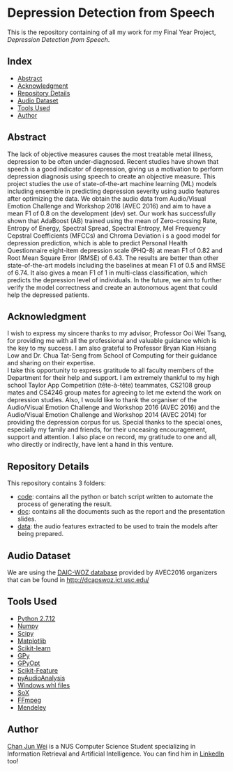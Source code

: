 # Depression Detection from Speech
This is the repository containing of all my work for my Final Year Project, *Depression Detection from Speech*.

## Index
* [Abstract](README.md#abstract)
* [Acknowledgment](README.md#acknowledgment)
* [Repository Details](README.md#repository-details)
* [Audio Dataset](README.md#audio-dataset)
* [Tools Used](README.md#tools-used)
* [Author](README.md#author)

## Abstract
The lack of objective measures causes the most treatable metal illness, depression to be often under-diagnosed. 
Recent studies have shown that speech is a good indicator of depression, giving us a motivation to perform depression 
diagnosis using speech to create an objective measure. This project studies the use of state-of-the-art machine learning 
(ML) models including ensemble in predicting depression severity using audio features after optimizing the data. 
We obtain the audio data from Audio/Visual Emotion Challenge and Workshop 2016 (AVEC 2016) and aim to have a mean F1 of 0.8 
on the development (dev) set. Our work has successfully shown that AdaBoost (AB) trained using the mean of Zero-crossing Rate, 
Entropy of Energy, Spectral Spread, Spectral Entropy, Mel Frequency Cepstral Coefficients (MFCCs) and Chroma Deviation i
s a good model for depression prediction, which is able to predict Personal Health Questionnaire eight-item depression scale (PHQ-8) 
at mean F1 of 0.82 and Root Mean Square Error (RMSE) of 6.43. The results are better than other state-of-the-art models 
including the baselines at mean F1 of 0.5 and RMSE of 6.74. It also gives a mean F1 of 1 in multi-class classification, 
which predicts the depression level of individuals. In the future, we aim to further verify the model correctness and 
create an autonomous agent that could help the depressed patients.

## Acknowledgment
I wish to express my sincere thanks to my advisor, Professor Ooi Wei Tsang, for providing me with all the professional and
valuable guidance which is the key to my success. I am also grateful to Professor Bryan Kian Hsiang Low and 
Dr. Chua Tat-Seng from School of Computing for their guidance and sharing on their expertise.  
I take this opportunity to express gratitude to all faculty members of the Department for their help and support. 
I am extremely thankful to my high school Taylor App Competition (tête-à-tête) teammates, CS2108 group mates and CS4246 group mates for agreeing to let me extend the work on depression studies.
Also, I would like to thank the organiser of the Audio/Visual Emotion Challenge and Workshop 2016 (AVEC 2016) and 
the Audio/Visual Emotion Challenge and Workshop 2014 (AVEC 2014) for providing the depression corpus for us. 
Special thanks to the special ones, especially my family and friends, for their unceasing encouragement, 
support and attention. I also place on record, my gratitude to one and all, who directly or indirectly, 
have lent a hand in this venture.

## Repository Details
This repository contains 3 folders:
* [code](https://github.com/chanjunweimy/FYP_Submission/tree/master/code): contains all the python or batch script written to automate the process of generating the result.
* [doc](https://github.com/chanjunweimy/FYP_Submission/tree/master/doc): contains all the documents such as the report and the presentation slides.
* [data](https://github.com/chanjunweimy/FYP_Submission/tree/master/data): the audio features extracted to be used to train the models after being prepared.

## Audio Dataset
We are using the [DAIC-WOZ database](http://dcapswoz.ict.usc.edu/) 
provided by AVEC2016 organizers that can be found in http://dcapswoz.ict.usc.edu/ 

## Tools Used
* [Python 2.7.12](https://www.python.org/downloads/release/python-2712/)
* [Numpy](https://github.com/numpy/numpy)
* [Scipy](https://github.com/scipy/scipy)
* [Matplotlib](https://github.com/matplotlib/matplotlib)
* [Scikit-learn](https://github.com/scikit-learn/scikit-learn)
* [GPy](https://github.com/SheffieldML/GPy)
* [GPyOpt](https://github.com/SheffieldML/GPyOpt)
* [Scikit-Feature](https://github.com/jundongl/scikit-feature)
* [pyAudioAnalysis](https://github.com/tyiannak/pyAudioAnalysis)
* [Windows whl files](http://www.lfd.uci.edu/~gohlke/pythonlibs/)
* [SoX](https://sourceforge.net/projects/sox/)
* [FFmpeg](https://ffmpeg.org/download.html)
* [Mendeley](https://www.mendeley.com/downloads)

## Author
[Chan Jun Wei](https://chanjunweimy.github.io/) is a NUS Computer Science Student specializing in Information Retrieval and 
Artificial Intelligence. You can find him in [LinkedIn](https://www.linkedin.com/in/junwei-chan-a07632a0/) too!
